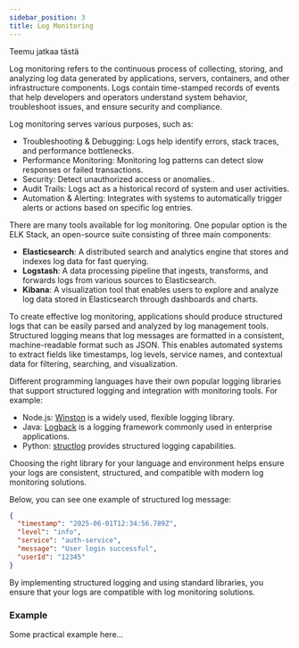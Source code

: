 ```yaml
---
sidebar_position: 3
title: Log Monitoring
---
```


Teemu jatkaa tästä

Log monitoring refers to the continuous process of collecting, storing, and analyzing log data generated by applications, servers, containers, and other infrastructure components. Logs contain time-stamped records of events that help developers and operators understand system behavior, troubleshoot issues, and ensure security and compliance.

Log monitoring serves various purposes, such as:
- Troubleshooting & Debugging: Logs help identify errors, stack traces, and performance bottlenecks.
- Performance Monitoring: Monitoring log patterns can detect slow responses or failed transactions.
- Security: Detect unauthorized access or anomalies..
- Audit Trails: Logs act as a historical record of system and user activities.
- Automation & Alerting: Integrates with systems to automatically trigger alerts or actions based on specific log entries.

There are many tools available for log monitoring. One popular option is the ELK Stack, an open-source suite consisting of three main components:
- **Elasticsearch**: A distributed search and analytics engine that stores and indexes log data for fast querying.
- **Logstash**: A data processing pipeline that ingests, transforms, and forwards logs from various sources to Elasticsearch.
- **Kibana**: A visualization tool that enables users to explore and analyze log data stored in Elasticsearch through dashboards and charts.

To create effective log monitoring, applications should produce structured logs that can be easily parsed and analyzed by log management tools. Structured logging means that log messages are formatted in a consistent, machine-readable format such as JSON. This enables automated systems to extract fields like timestamps, log levels, service names, and contextual data for filtering, searching, and visualization.

Different programming languages have their own popular logging libraries that support structured logging and integration with monitoring tools. For example:

- Node.js: [Winston](https://github.com/winstonjs/winston) is a widely used, flexible logging library.
- Java: [Logback](https://logback.qos.ch/) is a logging framework commonly used in enterprise applications.
- Python: [structlog](https://www.structlog.org/) provides structured logging capabilities.

Choosing the right library for your language and environment helps ensure your logs are consistent, structured, and compatible with modern log monitoring solutions.

Below, you can see one example of structured log message:

```json title="JSON log message (Node.js with Winston)"
{
  "timestamp": "2025-06-01T12:34:56.789Z",
  "level": "info",
  "service": "auth-service",
  "message": "User login successful",
  "userId": "12345"
}
```
By implementing structured logging and using standard libraries, you ensure that your logs are compatible with  log monitoring solutions.

### Example

Some practical example here...


